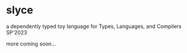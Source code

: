# slyce 

a dependently typed toy language for Types, Languages, and Compilers SP'2023

more coming soon...

